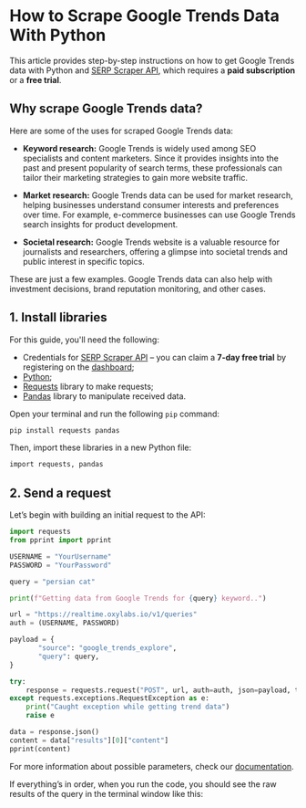 # How to Scrape Google Trends Data With Python

This article provides step-by-step instructions on how to get Google Trends data with Python and [SERP Scraper API](https://oxylabs.io/products/scraper-api/serp), which requires a **paid subscription** or a **free trial**.



## Why scrape Google Trends data?
Here are some of the uses for scraped Google Trends data:

- **Keyword research:** Google Trends is widely used among SEO specialists and content marketers. Since it provides insights into the past and present popularity of search terms, these professionals can tailor their marketing strategies to gain more website traffic.

- **Market research:** Google Trends data can be used for market research, helping businesses understand consumer interests and preferences over time. For example, e-commerce businesses can use Google Trends search insights for product development.

- **Societal research:** Google Trends website is a valuable resource for journalists and researchers, offering a glimpse into societal trends and public interest in specific topics.

These are just a few examples. Google Trends data can also help with investment decisions, brand reputation monitoring, and other cases.

## 1. Install libraries

For this guide, you'll need the following:
- Credentials for [SERP Scraper API](https://oxylabs.io/products/scraper-api/serp) – you can claim a **7-day free trial** by registering on the [dashboard](https://dashboard.oxylabs.io/en/);
- [Python](https://www.python.org/downloads/);
- [Requests](https://requests.readthedocs.io/en/latest/) library to make requests;
- [Pandas](https://pandas.pydata.org/docs/index.html) library to manipulate received data.

Open your terminal and run the following `pip` command:
```bash
pip install requests pandas
```

Then, import these libraries in a new Python file:

```bash
import requests, pandas
```

## 2. Send a request

Let’s begin with building an initial request to the API:

```python
import requests
from pprint import pprint

USERNAME = "YourUsername"
PASSWORD = "YourPassword"

query = "persian cat"

print(f"Getting data from Google Trends for {query} keyword..")

url = "https://realtime.oxylabs.io/v1/queries"
auth = (USERNAME, PASSWORD)

payload = {
       "source": "google_trends_explore",
       "query": query,
}

try:
    response = requests.request("POST", url, auth=auth, json=payload, timeout=180)
except requests.exceptions.RequestException as e:
    print("Caught exception while getting trend data")
    raise e

data = response.json()
content = data["results"][0]["content"]
pprint(content)
```

For more information about possible parameters, check our [documentation](https://developers.oxylabs.io/scraper-apis/serp-scraper-api/google/trends-explore).

If everything’s in order, when you run the code, you should see the raw results of the query in the terminal window like this:



